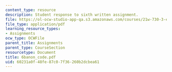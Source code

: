 ```yaml
---
content_type: resource
description: Student response to sixth written assignment.
file: https://ol-ocw-studio-app-qa.s3.amazonaws.com/courses/21w-730-3-expository-writing-autobiography-theory-and-practice-spring-2001/60231a0f48fe87c07f36260b2dcbea61_6banon_code.pdf
file_type: application/pdf
learning_resource_types:
- Assignments
ocw_type: OCWFile
parent_title: Assignments
parent_type: CourseSection
resourcetype: Document
title: 6banon_code.pdf
uid: 60231a0f-48fe-87c0-7f36-260b2dcbea61
---
```

